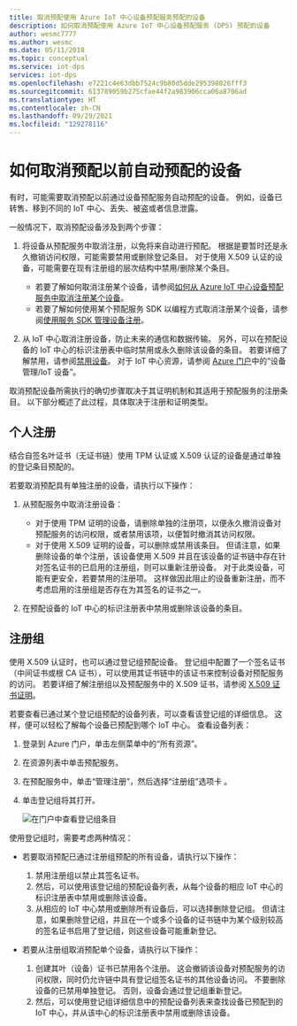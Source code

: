 ```yaml
---
title: 取消预配使用 Azure IoT 中心设备预配服务预配的设备
description: 如何取消预配使用 Azure IoT 中心设备预配服务 (DPS) 预配的设备
author: wesmc7777
ms.author: wesmc
ms.date: 05/11/2018
ms.topic: conceptual
ms.service: iot-dps
services: iot-dps
ms.openlocfilehash: e7221c4e63dbb7524c9b80d5dde295398026fff3
ms.sourcegitcommit: 613789059b275cfae44f2a983906cca06a8706ad
ms.translationtype: HT
ms.contentlocale: zh-CN
ms.lasthandoff: 09/29/2021
ms.locfileid: "129278116"
---
```

# <a name="how-to-deprovision-devices-that-were-previously-auto-provisioned"></a>如何取消预配以前自动预配的设备 

有时，可能需要取消预配以前通过设备预配服务自动预配的设备。 例如，设备已转售、移到不同的 IoT 中心、丢失、被盗或者信息泄露。 

一般情况下，取消预配设备涉及到两个步骤：

1. 将设备从预配服务中取消注册，以免将来自动进行预配。 根据是要暂时还是永久撤销访问权限，可能需要禁用或删除登记条目。 对于使用 X.509 认证的设备，可能需要在现有注册组的层次结构中禁用/删除某个条目。  
 
   - 若要了解如何取消注册某个设备，请参阅[如何从 Azure IoT 中心设备预配服务中取消注册某个设备](how-to-revoke-device-access-portal.md)。
   - 若要了解如何使用某个预配服务 SDK 以编程方式取消注册某个设备，请参阅[使用服务 SDK 管理设备注册](./quick-enroll-device-x509.md)。

2. 从 IoT 中心取消注册设备，防止未来的通信和数据传输。 另外，可以在预配设备的 IoT 中心的标识注册表中临时禁用或永久删除该设备的条目。 若要详细了解禁用，请参阅[禁用设备](../iot-hub/iot-hub-devguide-identity-registry.md#disable-devices)。 对于 IoT 中心资源，请参阅 [Azure 门户](https://portal.azure.com)中的“设备管理/IoT 设备”。

取消预配设备所需执行的确切步骤取决于其证明机制和其适用于预配服务的注册条目。 以下部分概述了此过程，具体取决于注册和证明类型。

## <a name="individual-enrollments"></a>个人注册
结合自签名叶证书（无证书链）使用 TPM 认证或 X.509 认证的设备是通过单独的登记条目预配的。 

若要取消预配具有单独注册的设备，请执行以下操作： 

1. 从预配服务中取消注册设备：

   - 对于使用 TPM 证明的设备，请删除单独的注册项，以便永久撤消设备对预配服务的访问权限，或者禁用该项，以便暂时撤消其访问权限。 
   - 对于使用 X.509 证明的设备，可以删除或禁用该条目。 但请注意，如果删除设备的单个注册，该设备使用 X.509 并且在该设备的证书链中存在针对签名证书的已启用的注册组，则可以重新注册设备。 对于此类设备，可能有更安全，若要禁用的注册项。 这样做因此阻止的设备重新注册，而不考虑启用的注册组是否存在为其签名的证书之一。

2. 在预配设备的 IoT 中心的标识注册表中禁用或删除该设备的条目。 


## <a name="enrollment-groups"></a>注册组
使用 X.509 认证时，也可以通过登记组预配设备。 登记组中配置了一个签名证书（中间证书或根 CA 证书），可以使用其证书链中的该证书来控制设备对预配服务的访问。 若要详细了解注册组以及预配服务中的 X.509 证书，请参阅 [X.509 证书证明](concepts-x509-attestation.md)。 

若要查看已通过某个登记组预配的设备列表，可以查看该登记组的详细信息。 这样，便可以轻松了解每个设备已预配到哪个 IoT 中心。 查看设备列表： 

1. 登录到 Azure 门户，单击左侧菜单中的“所有资源”。 
2. 在资源列表中单击预配服务。
3. 在预配服务中，单击“管理注册”，然后选择“注册组”选项卡   。
4. 单击登记组将其打开。

   ![在门户中查看登记组条目](./media/how-to-unprovision-devices/view-enrollment-group.png)

使用登记组时，需要考虑两种情况：

- 若要取消预配已通过注册组预配的所有设备，请执行以下操作：
  1. 禁用注册组以禁止其签名证书。 
  2. 然后，可以使用该登记组的预配设备列表，从每个设备的相应 IoT 中心的标识注册表中禁用或删除该设备。 
  3. 从相应的 IoT 中心禁用或删除所有设备后，可以选择删除登记组。 但请注意，如果删除登记组，并且在一个或多个设备的证书链中为某个级别较高的签名证书启用了登记组，则这些设备可能重新登记。 

- 若要从注册组取消预配单个设备，请执行以下操作：
  1. 创建其叶（设备）证书已禁用各个注册。 这会撤销该设备对预配服务的访问权限，同时仍允许链中具有登记组签名证书的其他设备访问。 不要删除设备的已禁用单独登记。 否则，设备会通过登记组重新登记。 
  2. 然后，可以使用登记组详细信息中的预配设备列表来查找设备已预配到的 IoT 中心，并从该中心的标识注册表中禁用或删除该设备。